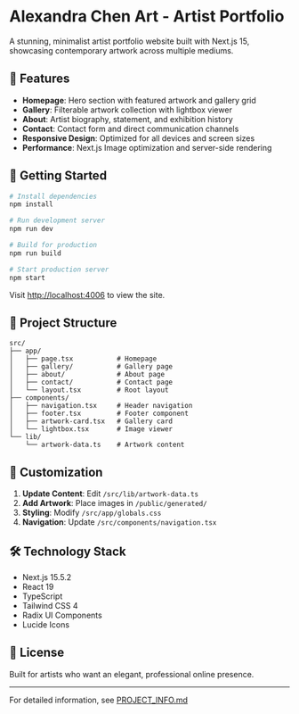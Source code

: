 # Alexandra Chen Art - Artist Portfolio

A stunning, minimalist artist portfolio website built with Next.js 15, showcasing contemporary artwork across multiple mediums.

## 🎨 Features

- **Homepage**: Hero section with featured artwork and gallery grid
- **Gallery**: Filterable artwork collection with lightbox viewer
- **About**: Artist biography, statement, and exhibition history
- **Contact**: Contact form and direct communication channels
- **Responsive Design**: Optimized for all devices and screen sizes
- **Performance**: Next.js Image optimization and server-side rendering

## 🚀 Getting Started

```bash
# Install dependencies
npm install

# Run development server
npm run dev

# Build for production
npm run build

# Start production server
npm start
```

Visit [http://localhost:4006](http://localhost:4006) to view the site.

## 📁 Project Structure

```
src/
├── app/
│   ├── page.tsx           # Homepage
│   ├── gallery/           # Gallery page
│   ├── about/             # About page
│   ├── contact/           # Contact page
│   └── layout.tsx         # Root layout
├── components/
│   ├── navigation.tsx     # Header navigation
│   ├── footer.tsx         # Footer component
│   ├── artwork-card.tsx   # Gallery card
│   └── lightbox.tsx       # Image viewer
└── lib/
    └── artwork-data.ts    # Artwork content
```

## 🎯 Customization

1. **Update Content**: Edit `/src/lib/artwork-data.ts`
2. **Add Artwork**: Place images in `/public/generated/`
3. **Styling**: Modify `/src/app/globals.css`
4. **Navigation**: Update `/src/components/navigation.tsx`

## 🛠️ Technology Stack

- Next.js 15.5.2
- React 19
- TypeScript
- Tailwind CSS 4
- Radix UI Components
- Lucide Icons

## 📝 License

Built for artists who want an elegant, professional online presence.

---

For detailed information, see [PROJECT_INFO.md](./PROJECT_INFO.md)
